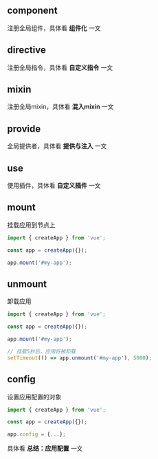 ## component

注册全局组件，具体看 **组件化** 一文



## directive

注册全局指令，具体看 **自定义指令** 一文



## mixin

注册全局mixin，具体看 **混入mixin** 一文



## provide

全局提供者，具体看 **提供与注入** 一文



## use

使用插件，具体看 **自定义插件** 一文



## mount

挂载应用到节点上

```js
import { createApp } from 'vue';

const app = createApp({});

app.mount('#my-app');
```



## unmount

卸载应用

```js
import { createApp } from 'vue';

const app = createApp({});

app.mount('#my-app');

// 挂载5秒后，应用将被卸载
setTimeout(() => app.unmount('#my-app'), 5000);
```



## config

设置应用配置的对象

```js
import { createApp } from 'vue';

const app = createApp({});

app.config = {...};
```

具体看 **总结：应用配置** 一文